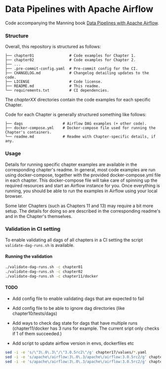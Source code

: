 # Data Pipelines with Apache Airflow

Code accompanying the Manning book [Data Pipelines with Apache Airflow](https://www.manning.com/books/data-pipelines-with-apache-airflow).

### Structure

Overall, this repository is structured as follows:

```
├── chapter01                # Code examples for Chapter 1.
├── chapter02                # Code examples for Chapter 2.
├── ...
├── .pre-commit-config.yaml  # Pre-commit config for the CI.
├── CHANGELOG.md             # Changelog detailing updates to the code.
├── LICENSE                  # Code license.
├── README.md                # This readme.
└── requirements.txt         # CI dependencies.
```

The *chapterXX* directories contain the code examples for each specific Chapter.

Code for each Chapter is generally structured something like follows:

```
├── dags                  # Airflow DAG examples (+ other code).
├── docker-compose.yml    # Docker-compose file used for running the Chapter's containers.
└── readme.md             # Readme with Chapter-specific details, if any.
```

### Usage

Details for running specific chapter examples are available in the corresponding chapter's readme. In general, most code examples are run using docker-compose, together with the provided docker-compose.yml file in each chapter. This docker-compose file will take care of spinning up the required resources and start an Airflow instance for you. Once everything is running, you should be able to run the examples in Airflow using your local browser.

Some later Chapters (such as Chapters 11 and 13) may require a bit more setup. The details for doing so are described in the corresponding readme's and in the Chapter's themselves.


### Validation in CI setting

To enable validating all dags of all chapters in a CI setting the script `validate-dag-runs.sh` is available.

#### Running the validation

```bash
./validate-dag-runs.sh -c chapter01
./validate-dag-runs.sh -c chapter02
./validate-dag-runs.sh -c chapter11/docker
```

#### TODO

- Add config file to enable validating dags that are expected to fail
- Add config file to be able to ignore dag directories (like chapter10/tests/dags)
- Add ways to check dag state for dags that have multiple runs (chapter11/docker has 3 runs for example. The current sript only checks if 1 of them succeeded.)

- Add script to update airflow version in envs, dockerfiles etc
```bash
sed -i -e 's/\"3\.0\.3\"/\"3.0.5rc2\"/g' chapter17/values/*.yaml
sed -i -e 's/apache\/airflow:3\.0\.3/apache\/airflow:3.0.5rc2/g' chapter*/**/.env
sed -i -e 's/apache\/airflow:3\.0\.3/apache\/airflow:3.0.5rc2/g' chapter*/Docker.*
```
